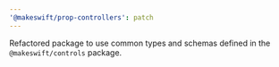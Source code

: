 ```yaml
---
'@makeswift/prop-controllers': patch
---
```


Refactored package to use common types and schemas defined in the
`@makeswift/controls` package.
